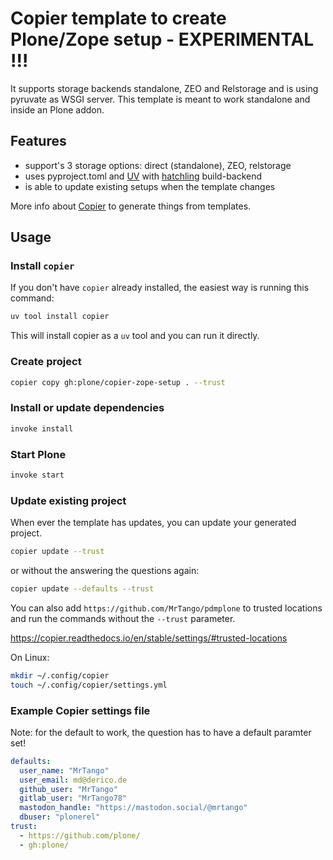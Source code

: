 # Copier template to create Plone/Zope setup - EXPERIMENTAL !!!

It supports storage backends standalone, ZEO and Relstorage and is using pyruvate as WSGI server.
This template is meant to work standalone and inside an Plone addon.

## Features

- support's 3 storage options: direct (standalone), ZEO, relstorage
- uses pyproject.toml and [UV](https://docs.astral.sh/uv/) with [hatchling](https://hatch.pypa.io/1.13/config/build/#build-system) build-backend
- is able to update existing setups when the template changes

More info about [Copier](https://copier.readthedocs.io/en/stable/) to generate things from templates.


## Usage

### Install `copier`

If you don't have `copier` already installed, the easiest way is running this command:

```sh
uv tool install copier
```

This will install copier as a `uv` tool and you can run it directly.

### Create project

```sh
copier copy gh:plone/copier-zope-setup . --trust
```

### Install or update dependencies

```sh
invoke install
```

### Start Plone

```sh
invoke start
```

### Update existing project

When ever the template has updates, you can update your generated project.

```sh
copier update --trust
```

or without the answering the questions again:

```sh
copier update --defaults --trust
```

You can also add `https://github.com/MrTango/pdmplone` to trusted locations and run the commands without the `--trust` parameter.

https://copier.readthedocs.io/en/stable/settings/#trusted-locations

On Linux:

```sh
mkdir ~/.config/copier
touch ~/.config/copier/settings.yml
```

### Example Copier settings file

Note: for the default to work, the question has to have a default paramter set!

```yml
defaults:
  user_name: "MrTango"
  user_email: md@derico.de
  github_user: "MrTango"
  gitlab_user: "MrTango78"
  mastodon_handle: "https://mastodon.social/@mrtango"
  dbuser: "plonerel"
trust:
  - https://github.com/plone/
  - gh:plone/
```